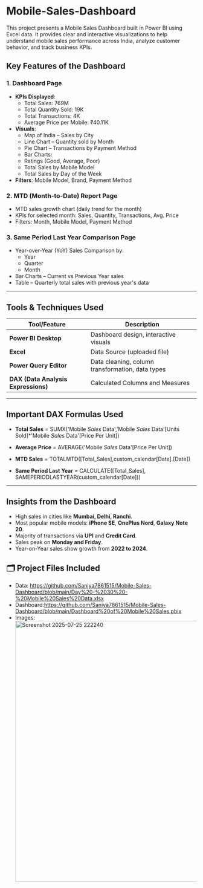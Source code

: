 # Mobile-Sales-Dashboard
This project presents a Mobile Sales Dashboard built in Power BI using Excel data. It provides clear and interactive visualizations to help understand mobile sales performance across India, analyze customer behavior, and track business KPIs.
##  Key Features of the Dashboard

### 1. **Dashboard Page**
- **KPIs Displayed**:
  - Total Sales: 769M
  - Total Quantity Sold: 19K
  - Total Transactions: 4K
  - Average Price per Mobile: ₹40.11K
- **Visuals**:
  - Map of India – Sales by City
  - Line Chart – Quantity sold by Month
  - Pie Chart – Transactions by Payment Method
  - Bar Charts:
   - Ratings (Good, Average, Poor)
   - Total Sales by Mobile Model
    - Total Sales by Day of the Week
- **Filters**: Mobile Model, Brand, Payment Method

### 2. **MTD (Month-to-Date) Report Page**
- MTD sales growth chart (daily trend for the month)
- KPIs for selected month: Sales, Quantity, Transactions, Avg. Price
- Filters: Month, Mobile Model, Payment Method

### 3. **Same Period Last Year Comparison Page**
- Year-over-Year (YoY) Sales Comparison by:
  - Year
  - Quarter
  - Month
- Bar Charts – Current vs Previous Year sales
- Table – Quarterly total sales with previous year's data
---

## Tools & Techniques Used

| Tool/Feature            | Description |
|-------------------------|-------------|
| **Power BI Desktop**    | Dashboard design, interactive visuals |
| **Excel**               | Data Source (uploaded file) |
| **Power Query Editor**  | Data cleaning, column transformation, data types |
| **DAX (Data Analysis Expressions)** | Calculated Columns and Measures |
---

## Important DAX Formulas Used

- **Total Sales** =  SUMX('Mobile _Sales_ Data','Mobile _Sales_ Data'[Units Sold]*'Mobile _Sales_ Data'[Price Per Unit])

- **Average Price** =  AVERAGE('Mobile _Sales_ Data'[Price Per Unit])

- **MTD Sales** = TOTALMTD([Total_Sales],custom_calendar[Date].[Date])

- **Same Period Last Year** = CALCULATE([Total_Sales],
 SAMEPERIODLASTYEAR(custom_calendar[Date]))
---
## Insights from the Dashboard

- High sales in cities like **Mumbai, Delhi, Ranchi**.
- Most popular mobile models: **iPhone SE**, **OnePlus Nord**, **Galaxy Note 20**.
- Majority of transactions via **UPI** and **Credit Card**.
- Sales peak on **Monday and Friday**.
- Year-on-Year sales show growth from **2022 to 2024**.

## 🗂 Project Files Included
- Data: https://github.com/Saniya7861515/Mobile-Sales-Dashboard/blob/main/Day%20-%2030%20-%20Mobile%20Sales%20Data.xlsx
- Dashboard:https://github.com/Saniya7861515/Mobile-Sales-Dashboard/blob/main/Dashboard%20of%20Mobile%20Sales.pbix
- Images:<img width="1229" height="691" alt="Screenshot 2025-07-25 222240" src="https://github.com/user-attachments/assets/d17e2cee-8dd2-4fc1-afff-c7168ecd0231" />



